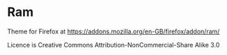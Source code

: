 # Ram

Theme for Firefox at https://addons.mozilla.org/en-GB/firefox/addon/ram/

Licence is Creative Commons Attribution-NonCommercial-Share Alike 3.0
